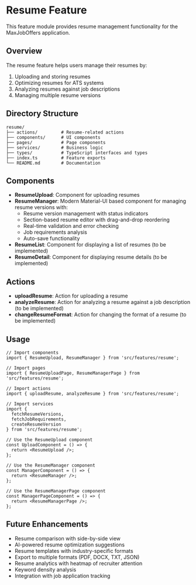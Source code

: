 # Resume Feature

This feature module provides resume management functionality for the MaxJobOffers application.

## Overview

The resume feature helps users manage their resumes by:

1. Uploading and storing resumes
2. Optimizing resumes for ATS systems
3. Analyzing resumes against job descriptions
4. Managing multiple resume versions

## Directory Structure

```
resume/
├── actions/         # Resume-related actions
├── components/      # UI components
├── pages/           # Page components
├── services/        # Business logic
├── types/           # TypeScript interfaces and types
├── index.ts         # Feature exports
└── README.md        # Documentation
```

## Components

- **ResumeUpload**: Component for uploading resumes
- **ResumeManager**: Modern Material-UI based component for managing resume versions with:
  - Resume version management with status indicators
  - Section-based resume editor with drag-and-drop reordering
  - Real-time validation and error checking
  - Job requirements analysis
  - Auto-save functionality
- **ResumeList**: Component for displaying a list of resumes (to be implemented)
- **ResumeDetail**: Component for displaying resume details (to be implemented)

## Actions

- **uploadResume**: Action for uploading a resume
- **analyzeResume**: Action for analyzing a resume against a job description (to be implemented)
- **changeResumeFormat**: Action for changing the format of a resume (to be implemented)

## Usage

```tsx
// Import components
import { ResumeUpload, ResumeManager } from 'src/features/resume';

// Import pages
import { ResumeUploadPage, ResumeManagerPage } from 'src/features/resume';

// Import actions
import { uploadResume, analyzeResume } from 'src/features/resume';

// Import services
import { 
  fetchResumeVersions, 
  fetchJobRequirements, 
  createResumeVersion 
} from 'src/features/resume';

// Use the ResumeUpload component
const UploadComponent = () => {
  return <ResumeUpload />;
};

// Use the ResumeManager component
const ManagerComponent = () => {
  return <ResumeManager />;
};

// Use the ResumeManagerPage component
const ManagerPageComponent = () => {
  return <ResumeManagerPage />;
};
```

## Future Enhancements

- Resume comparison with side-by-side view
- AI-powered resume optimization suggestions
- Resume templates with industry-specific formats
- Export to multiple formats (PDF, DOCX, TXT, JSON)
- Resume analytics with heatmap of recruiter attention
- Keyword density analysis
- Integration with job application tracking
